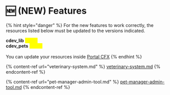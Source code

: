 # 🆕 (NEW) Features

{% hint style="danger" %}
For the new features to work correctly, the resources listed below must be updated to the versions indicated.

**cdev\_lib** <mark style="color:yellow;">^2.6.3</mark>\
**cdev\_pets**  <mark style="color:yellow;">^3.2.0</mark>\
\
You can update your resources inside [Portal CFX](https://portal.cfx.re/)
{% endhint %}

{% content-ref url="veterinary-system.md" %}
[veterinary-system.md](veterinary-system.md)
{% endcontent-ref %}

{% content-ref url="pet-manager-admin-tool.md" %}
[pet-manager-admin-tool.md](pet-manager-admin-tool.md)
{% endcontent-ref %}

